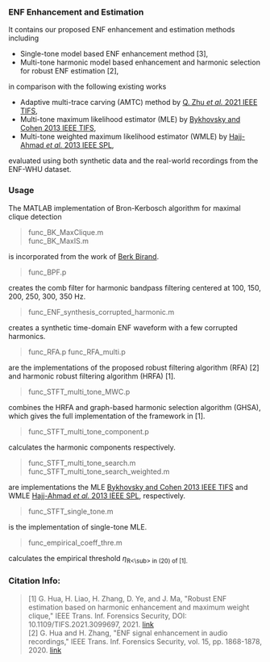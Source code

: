 ### ENF Enhancement and Estimation

It contains our proposed ENF enhancement and estimation methods including
- Single-tone model based ENF enhancement method [3],
- Multi-tone harmonic model based enhancement and harmonic selection for robust ENF estimation [2],<br>

in comparison with the following existing works 

- Adaptive multi-trace carving (AMTC) method by [Q. Zhu <em>et al.</em> 2021 IEEE TIFS](https://ieeexplore.ieee.org/document/9220114),
- Multi-tone maximum likelihood estimator (MLE) by [Bykhovsky and Cohen 2013 IEEE TIFS](https://ieeexplore.ieee.org/document/6482617),
- Multi-tone weighted maximum likelihood estimator (WMLE) by [Hajj-Ahmad <em>et al.</em> 2013 IEEE SPL](https://ieeexplore.ieee.org/document/6557080),

evaluated using both synthetic data and the real-world recordings from the ENF-WHU dataset.

### Usage

The MATLAB implementation of Bron-Kerbosch algorithm for maximal clique detection
 > func_BK_MaxClique.m<br>
 > func_BK_MaxIS.m<br>

is incorporated from the work of [Berk Birand](https://www.mathworks.com/matlabcentral/fileexchange/24591-bron-kerbosch-maximal-independent-set-and-maximal-clique-algorithms).
 > func_BPF.p

creates the comb filter for harmonic bandpass filtering centered at 100, 150, 200, 250, 300, 350 Hz.
 > func_ENF_synthesis_corrupted_harmonic.m

creates a synthetic time-domain ENF waveform with a few corrupted harmonics.
 > func_RFA.p
 > func_RFA_multi.p

are the implementations of the proposed robust filtering algorithm (RFA) [2] and harmonic robust filtering algorithm (HRFA) [1].
 > func_STFT_multi_tone_MWC.p

combines the HRFA and graph-based harmonic selection algorithm (GHSA), which gives the full implementation of the framework in [1].
 > func_STFT_multi_tone_component.p
 
calculates the harmonic components respectively.
 > func_STFT_multi_tone_search.m<br>
 > func_STFT_multi_tone_search_weighted.m

are implementations the MLE [Bykhovsky and Cohen 2013 IEEE TIFS](https://ieeexplore.ieee.org/document/6482617) and WMLE [Hajj-Ahmad <em>et al.</em> 2013 IEEE SPL](https://ieeexplore.ieee.org/document/6557080), respectively.
 > func_STFT_single_tone.m
 
 is the implementation of single-tone MLE.
 > func_empirical_coeff_thre.m

calculates the empirical threshold $\eta$<sub>R<\sub> in (20) of [1].

### Citation Info:
 > \[1] G. Hua, H. Liao, H. Zhang, D. Ye, and J. Ma, "Robust ENF estimation based on harmonic enhancement and maximum weight clique," IEEE Trans. Inf. Forensics Security, DOI: 10.1109/TIFS.2021.3099697, 2021. [link](https://ieeexplore.ieee.org/document/9494518)<br>
 > \[2] G. Hua and H. Zhang, "ENF signal enhancement in audio recordings," IEEE Trans. Inf. Forensics Security, vol. 15, pp. 1868-1878, 2020. [link](https://ieeexplore.ieee.org/document/8894138)
